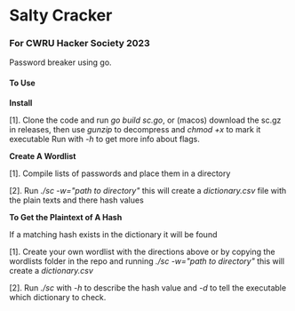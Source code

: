 # Salty Cracker
### For CWRU Hacker Society 2023

Password breaker using go.

#### To Use
**Install**

[1]. Clone the code and run *go build sc.go*, or (macos) download the sc.gz in releases, then use *gunzip* to decompress and *chmod +x* to mark it executable
Run with *-h* to get more info about flags.

**Create A Wordlist**

[1]. Compile lists of passwords and place them in a directory

[2]. Run *./sc -w="path to directory"* this will create a *dictionary.csv* file with the plain texts and there hash values

**To Get the Plaintext of A Hash**

If a matching hash exists in the dictionary it will be found

[1]. Create your own wordlist with the directions above or by copying the wordlists folder in the repo and running *./sc -w="path to directory"* this will create a *dictionary.csv*

[2]. Run *./sc* with *-h* to describe the hash value and *-d* to tell the executable which dictionary to check.
